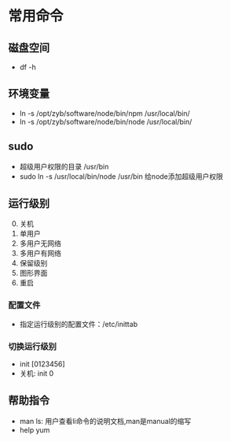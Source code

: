 # 常用命令
## 磁盘空间
  - df -h

## 环境变量
  - ln -s /opt/zyb/software/node/bin/npm /usr/local/bin/ 
  - ln -s /opt/zyb/software/node/bin/node /usr/local/bin/ 
## sudo 
  - 超级用户权限的目录 /usr/bin
  - sudo ln -s /usr/local/bin/node /usr/bin  给node添加超级用户权限

## 运行级别
  0. 关机
  1. 单用户
  2. 多用户无网络
  3. 多用户有网络
  4. 保留级别
  5. 图形界面
  6. 重启
### 配置文件
  - 指定运行级别的配置文件：/etc/inittab
### 切换运行级别
  - init [0123456]
  - 关机: init 0

## 帮助指令
  - man ls: 用户查看li命令的说明文档,man是manual的缩写
  - help yum
